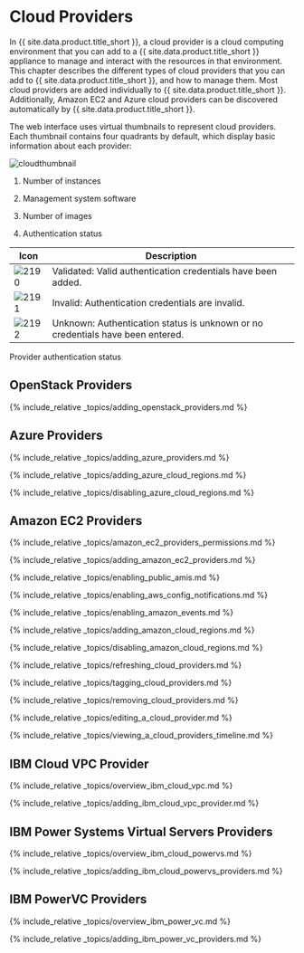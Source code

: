 # Cloud Providers

In {{ site.data.product.title_short }}, a cloud provider is a cloud computing
environment that you can add to a {{ site.data.product.title_short }} appliance to
manage and interact with the resources in that environment. This chapter
describes the different types of cloud providers that you can add to
{{ site.data.product.title_short }}, and how to manage them. Most cloud providers are
added individually to {{ site.data.product.title_short }}. Additionally, Amazon EC2
and Azure cloud providers can be discovered automatically by
{{ site.data.product.title_short }}.

The web interface uses virtual thumbnails to represent cloud providers.
Each thumbnail contains four quadrants by default, which display basic
information about each provider:

![cloudthumbnail](../images/cloudthumbnail.png)

1.  Number of instances

2.  Management system software

3.  Number of images

4.  Authentication status

| Icon                      | Description                                                                    |
| ------------------------- | ------------------------------------------------------------------------------ |
| ![2190](../images/2190.png) | Validated: Valid authentication credentials have been added.                   |
| ![2191](../images/2191.png) | Invalid: Authentication credentials are invalid.                               |
| ![2192](../images/2192.png) | Unknown: Authentication status is unknown or no credentials have been entered. |

Provider authentication status

## OpenStack Providers

{% include_relative _topics/adding_openstack_providers.md %}

## Azure Providers

{% include_relative _topics/adding_azure_providers.md %}

{% include_relative _topics/adding_azure_cloud_regions.md %}

{% include_relative _topics/disabling_azure_cloud_regions.md %}

## Amazon EC2 Providers

{% include_relative _topics/amazon_ec2_providers_permissions.md %}

{% include_relative _topics/adding_amazon_ec2_providers.md %}

{% include_relative _topics/enabling_public_amis.md %}

{% include_relative _topics/enabling_aws_config_notifications.md %}

{% include_relative _topics/enabling_amazon_events.md %}

{% include_relative _topics/adding_amazon_cloud_regions.md %}

{% include_relative _topics/disabling_amazon_cloud_regions.md %}

{% include_relative _topics/refreshing_cloud_providers.md %}

{% include_relative _topics/tagging_cloud_providers.md %}

{% include_relative _topics/removing_cloud_providers.md %}

{% include_relative _topics/editing_a_cloud_provider.md %}

{% include_relative _topics/viewing_a_cloud_providers_timeline.md
%}

## IBM Cloud VPC Provider

{% include_relative _topics/overview_ibm_cloud_vpc.md %}

{% include_relative _topics/adding_ibm_cloud_vpc_provider.md %}

## IBM Power Systems Virtual Servers Providers

{% include_relative _topics/overview_ibm_cloud_powervs.md %}

{% include_relative _topics/adding_ibm_cloud_powervs_providers.md %}

## IBM PowerVC Providers

{% include_relative _topics/overview_ibm_power_vc.md %}

{% include_relative _topics/adding_ibm_power_vc_providers.md %}
